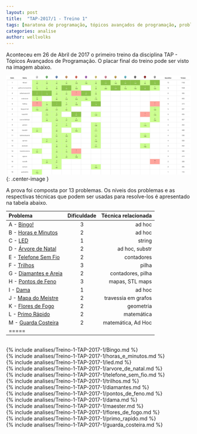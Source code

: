 ```yaml
---
layout: post
title:  "TAP-2017/1 - Treino 1"
tags: [maratona de programação, tópicos avançados de programação, problemset, analise]
categories: analise
author: wellvolks
---
```


Aconteceu em 26 de Abril de 2017 o primeiro treino da disciplina TAP - Tópicos
Avançados de Programação. O placar final do treino pode ser visto na imagem
abaixo.

![Placar final do Treino-1 - TAP/2017-1](/_assets/images/placar-treino-1-tap-2017-1.png){: .center-image }


A prova foi composta por 13 problemas. Os níveis dos problemas e as respectivas técnicas que podem ser usadas para resolve-los é apresentado na tabela abaixo.

| Problema                                      | Dificuldade   | Técnica relacionada      |
|:----------------------------------------------|:-------------:|-------------------------:|
|A - <a href="#bingo">Bingo!</a>                | 3             | ad hoc                   |
|B - <a href="#horas">Horas e Minutos</a>       | 2             | ad hoc                   |
|C - <a href="#led">LED</a>                     | 1             | string                   |
|D - <a href="#arvore">Árvore de Natal</a>      | 2             | ad hoc, substr           |
|E - <a href="#telefone">Telefone Sem Fio</a>   | 2             | contadores               |
|F - <a href="#trilhos">Trilhos</a>             | 3             | pilha                    |
|G - <a href="#diamantes">Diamantes e Areia</a> | 2             | contadores, pilha        |
|H - <a href="#pontos">Pontos de Feno</a>       | 3             | mapas, STL maps          |
|I - <a href="#dama">Dama</a>                   | 1             | ad hoc                   |
|J - <a href="#mapa">Mapa do Meistre</a>        | 2             | travessia em grafos      |
|K - <a href="#flores">Flores de Fogo</a>       | 2             | geometria                |
|L - <a href="#primo">Primo Rápido</a>          | 2             | matemática               |
|M - <a href="#guarda">Guarda Costeira</a>      | 2             | matemática, Ad Hoc       |
|=====

<br>
{% include analises/Treino-1-TAP-2017-1/Bingo.md %} <br>
{% include analises/Treino-1-TAP-2017-1/horas_e_minutos.md %} <br>
{% include analises/Treino-1-TAP-2017-1/led.md %} <br>
{% include analises/Treino-1-TAP-2017-1/arvore_de_natal.md %} <br>
{% include analises/Treino-1-TAP-2017-1/telefone_sem_fio.md %} <br>
{% include analises/Treino-1-TAP-2017-1/trilhos.md %} <br>
{% include analises/Treino-1-TAP-2017-1/diamantes.md %} <br>
{% include analises/Treino-1-TAP-2017-1/pontos_de_feno.md %} <br>
{% include analises/Treino-1-TAP-2017-1/dama.md %} <br>
{% include analises/Treino-1-TAP-2017-1/maester.md %} <br>
{% include analises/Treino-1-TAP-2017-1/flores_de_fogo.md %} <br>
{% include analises/Treino-1-TAP-2017-1/primo_rapido.md %} <br>
{% include analises/Treino-1-TAP-2017-1/guarda_costeira.md %}


